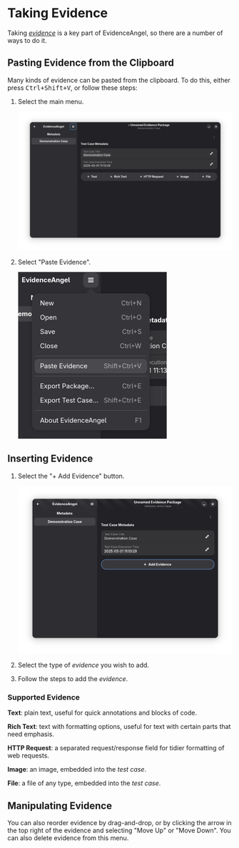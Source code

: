 # Taking Evidence

Taking [_evidence_](./glossary.md#evidence) is a key part of EvidenceAngel, so
there are a number of ways to do it.

## Pasting Evidence from the Clipboard

Many kinds of evidence can be pasted from the clipboard. To do this, either
press <kbd>Ctrl+Shift+V</kbd>, or follow these steps:

1. Select the main menu.

   ![the main menu](./images/taking_evidence/menu_button.png)
1. Select "Paste Evidence".

   ![paste evidence](./images/taking_evidence/menu_paste_evidence.png)

## Inserting Evidence

1. Select the "+ Add Evidence" button.

   ![add evidence buttons](./images/taking_evidence/add_evidence.png)
1. Select the type of _evidence_ you wish to add.
1. Follow the steps to add the _evidence_.

### Supported Evidence

**Text**: plain text, useful for quick annotations and blocks of code.

**Rich Text**: text with formatting options, useful for text with certain parts
that need emphasis.

**HTTP Request**: a separated request/response field for tidier formatting of
web requests.

**Image**: an image, embedded into the _test case_.

**File**: a file of any type, embedded into the _test case_.

## Manipulating Evidence

You can also reorder evidence by drag-and-drop, or by clicking the arrow in the
top right of the evidence and selecting "Move Up" or "Move Down". You can also
delete evidence from this menu.
